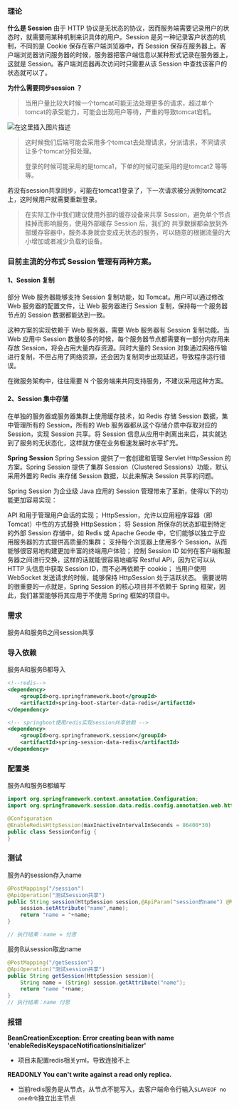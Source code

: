 ### 理论

**什么是 Session**
由于 HTTP 协议是无状态的协议，因而服务端需要记录用户的状态时，就需要用某种机制来识具体的用户。Session 是另一种记录客户状态的机制，不同的是 Cookie 保存在客户端浏览器中，而 Session 保存在服务器上。客户端浏览器访问服务器的时候，服务器把客户端信息以某种形式记录在服务器上，这就是 Session。客户端浏览器再次访问时只需要从该 Session 中查找该客户的状态就可以了。

**为什么需要同步session ？**

> 当用户量比较大时候一个tomcat可能无法处理更多的请求，超过单个tomcat的承受能力，可能会出现用户等待，严重的导致tomcat宕机。

![在这里插入图片描述](25.png)

> 这时候我们后端可能会采用多个tomcat去处理请求，分派请求，不同请求让多个tomcat分担处理。
>
> 登录的时候可能采用的是tomca1，下单的时候可能采用的是tomcat2 等等等。

若没有session共享同步，可能在tomcat1登录了，下一次请求被分派到tomcat2上，这时候用户就需要重新登录。

> 在实际工作中我们建议使用外部的缓存设备来共享 Session，避免单个节点挂掉而影响服务，使用外部缓存 Session 后，我们的
> 共享数据都会放到外部缓存容器中，服务本身就会变成无状态的服务，可以随意的根据流量的大小增加或者减少负载的设备。

### **目前主流的分布式 Session 管理有两种方案。**

#### **1、Session 复制**

部分 Web 服务器能够支持 Session 复制功能，如 Tomcat。用户可以通过修改 Web 服务器的配置文件，让 Web 服务器进行 Session 复制，保持每一个服务器节点的 Session 数据都能达到一致。

这种方案的实现依赖于 Web 服务器，需要 Web 服务器有 Session 复制功能。当 Web 应用中 Session 数量较多的时候，每个服务器节点都需要有一部分内存用来存放 Session，将会占用大量内存资源。同时大量的 Session 对象通过网络传输进行复制，不但占用了网络资源，还会因为复制同步出现延迟，导致程序运行错误。

在微服务架构中，往往需要 N 个服务端来共同支持服务，不建议采用这种方案。

#### **2、Session 集中存储**

在单独的服务器或服务器集群上使用缓存技术，如 Redis 存储 Session 数据，集中管理所有的 Session，所有的 Web 服务器都从这个存储介质中存取对应的 Session，实现 Session 共享。将 Session 信息从应用中剥离出来后，其实就达到了服务的无状态化，这样就方便在业务极速发展时水平扩充。

**Spring Session**
Spring Session 提供了一套创建和管理 Servlet HttpSession 的方案。Spring Session 提供了集群 Session（Clustered Sessions）功能，默认采用外置的 Redis 来存储 Session 数据，以此来解决 Session 共享的问题。

Spring Session 为企业级 Java 应用的 Session 管理带来了革新，使得以下的功能更加容易实现：

API 和用于管理用户会话的实现； HttpSession，允许以应用程序容器（即 Tomcat）中性的方式替换 HttpSession；
将 Session 所保存的状态卸载到特定的外部 Session 存储中，如 Redis 或 Apache Geode
中，它们能够以独立于应用服务器的方式提供高质量的集群； 支持每个浏览器上使用多个
Session，从而能够很容易地构建更加丰富的终端用户体验； 控制 Session ID
如何在客户端和服务器之间进行交换，这样的话就能很容易地编写 Restful API，因为它可以从 HTTP 头信息中获取 Session
ID，而不必再依赖于 cookie； 当用户使用 WebSocket 发送请求的时候，能够保持 HttpSession 处于活跃状态。
需要说明的很重要的一点就是，Spring Session 的核心项目并不依赖于 Spring 框架，因此，我们甚至能够将其应用于不使用
Spring 框架的项目中。



### 需求

服务A和服务B之间session共享



### 导入依赖

服务A和服务B都导入

```xml
<!--redis-->
<dependency>
    <groupId>org.springframework.boot</groupId>
    <artifactId>spring-boot-starter-data-redis</artifactId>
</dependency>

<!-- springboot使用redis实现session共享依赖 -->
<dependency>
    <groupId>org.springframework.session</groupId>
    <artifactId>spring-session-data-redis</artifactId>
</dependency>
```



### 配置类

服务A和服务B都编写

```java
import org.springframework.context.annotation.Configuration;
import org.springframework.session.data.redis.config.annotation.web.http.EnableRedisHttpSession;

@Configuration
@EnableRedisHttpSession(maxInactiveIntervalInSeconds = 86400*30)
public class SessionConfig {
}
```



### 测试

服务A的session存入name

```java
@PostMapping("/session")
@ApiOperation("测试Session共享")
public String session(HttpSession session,@ApiParam("session的name") @RequestParam String name){
    session.setAttribute("name",name);
    return "name = "+name;
}

// 执行结果：name = 付思
```

服务B从session取出name

```java
@PostMapping("/getSession")
@ApiOperation("测试session共享")
public String getSession(HttpSession session){
    String name = (String) session.getAttribute("name");
    return "name "+name;
}
// 执行结果：name 付思
```



### 报错

**BeanCreationException: Error creating bean with name 'enableRedisKeyspaceNotificationsInitializer'**

- 项目未配置redis相关yml，导致连接不上

**READONLY You can't write against a read only replica.** 

- 当前redis服务是从节点，从节点不能写入，去客户端命令行输入`SLAVEOF no one命令`独立出主节点